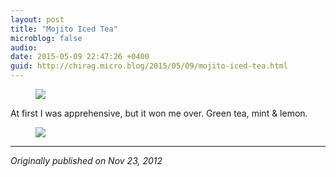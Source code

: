 ```yaml
---
layout: post
title: "Mojito Iced Tea"
microblog: false
audio: 
date: 2015-05-09 22:47:26 +0400
guid: http://chirag.micro.blog/2015/05/09/mojito-iced-tea.html
---
```

<figure>

<img src="http://www.chirag.biz/uploads/2018/9f779ba6af.jpg">
</figure>
<p>At first I was apprehensive, but it won me over. Green tea, mint &amp; lemon.</p>
<figure>

<img src="http://www.chirag.biz/uploads/2018/848ea6c70f.jpg">
</figure>
<hr>
<p><em>Originally published on Nov 23, 2012</em></p>
